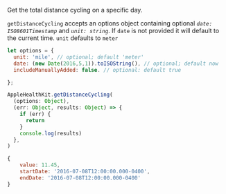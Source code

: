 Get the total distance cycling on a specific day.

`getDistanceCycling` accepts an options object containing optional _`date: ISO8601Timestamp`_ and _`unit: string`_. If `date` is not provided it will default to the current time. `unit` defaults to `meter`

```javascript
let options = {
  unit: 'mile', // optional; default 'meter'
  date: (new Date(2016,5,1)).toISOString(), // optional; default now
  includeManuallyAdded: false. // optional: default true

};
```

```javascript
AppleHealthKit.getDistanceCycling(
  (options: Object),
  (err: Object, results: Object) => {
    if (err) {
      return
    }
    console.log(results)
  },
)
```

```javascript
{
	value: 11.45,
	startDate: '2016-07-08T12:00:00.000-0400',
	endDate: '2016-07-08T12:00:00.000-0400'
}
```
